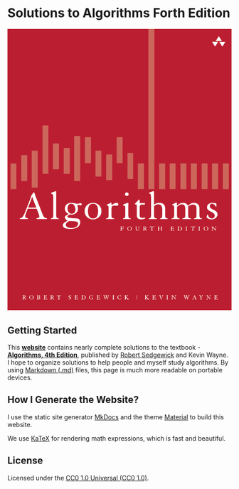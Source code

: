 # Solutions to Algorithms Forth Edition

![cover](assets/book-cover.png)

## Getting Started

This **[website](https://walkccc.github.io/CLRS/)** contains nearly complete solutions to the textbook - [**Algorithms, 4th Edition**](https://algs4.cs.princeton.edu/home/), published by [Robert Sedgewick](https://en.wikipedia.org/wiki/Robert_Sedgewick_(computer_scientist)) and Kevin Wayne.
I hope to organize solutions to help people and myself study algorithms. By using [Markdown (.md)](https://en.wikipedia.org/wiki/Markdown) files, this page is much more readable on portable devices.

## How I Generate the Website?

I use the static site generator [MkDocs](http://www.mkdocs.org/) and the theme [Material](https://squidfunk.github.io/mkdocs-material) to build this website.

We use [KaTeX](https://katex.org/) for rendering math expressions, which is fast and beautiful.

## License

Licensed under the [CC0 1.0 Universal (CC0 1.0)](https://creativecommons.org/publicdomain/zero/1.0/).
